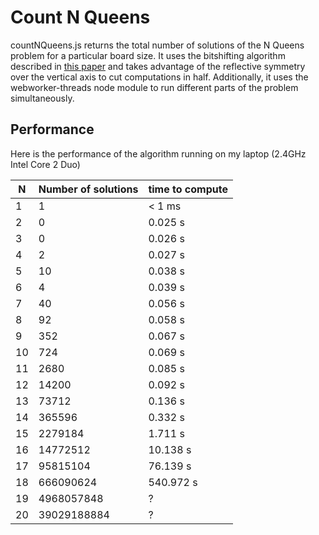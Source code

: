 Count N Queens
==============

countNQueens.js returns the total number of solutions of the N Queens problem for a particular board size. It uses the bitshifting algorithm described in [this paper](http://citeseerx.ist.psu.edu/viewdoc/download?doi=10.1.1.51.7113&rep=rep1&type=pdf) and takes advantage of the reflective symmetry over the vertical axis to cut computations in half. Additionally, it uses the webworker-threads node module to run different parts of the problem simultaneously. 

Performance
-----------

Here is the performance of the algorithm running on my laptop (2.4GHz Intel Core 2 Duo)

| N  | Number of solutions | time to compute |
| -- | ------------- | ----------- |
| 1  | 1  | < 1 ms |
| 2  | 0  | 0.025 s |
| 3  | 0  | 0.026 s |
| 4  | 2  | 0.027 s |
| 5  | 10 | 0.038 s |
| 6  | 4  | 0.039 s |
| 7  | 40 | 0.056 s |
| 8  | 92 | 0.058 s |
| 9  | 352 | 0.067 s |
| 10 | 724 | 0.069 s |
| 11 | 2680 | 0.085 s |
| 12 | 14200 | 0.092 s |
| 13 | 73712 | 0.136 s |
| 14 | 365596 | 0.332 s |
| 15 | 2279184 | 1.711 s |
| 16 | 14772512 | 10.138 s |
| 17 | 95815104 | 76.139 s |
| 18 | 666090624 | 540.972 s |
| 19 | 4968057848 | ? |
| 20 | 39029188884 | ? |